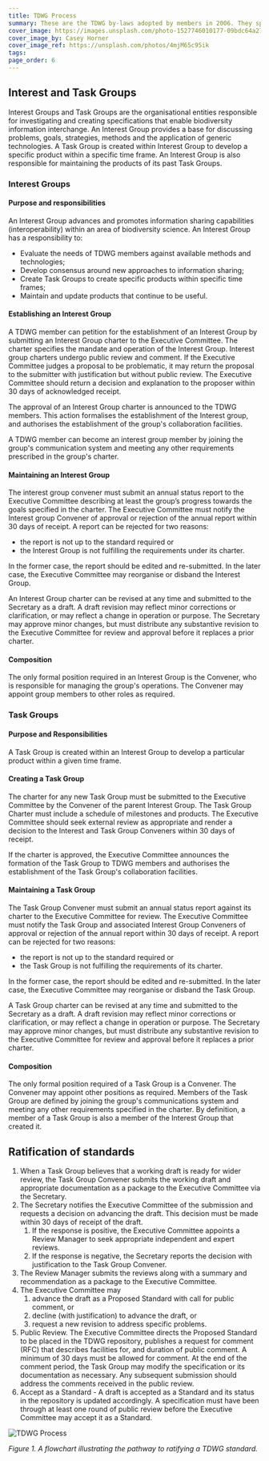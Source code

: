 ```yaml
---
title: TDWG Process
summary: These are the TDWG by-laws adopted by members in 2006. They specify organisational and procedural framework for developing and ratifying [TDWG standards](../../standards).
cover_image: https://images.unsplash.com/photo-1527746010177-09bdc64a276d
cover_image_by: Casey Horner
cover_image_ref: https://unsplash.com/photos/4mjM65c95ik
tags: 
page_order: 6
---
```


## Interest and Task Groups

Interest Groups and Task Groups are the organisational entities responsible for investigating and creating specifications that enable biodiversity information interchange. An Interest Group provides a base for discussing problems, goals, strategies, methods and the application of generic technologies. A Task Group is created within Interest Group to develop a specific product within a specific time frame. An Interest Group is also responsible for maintaining the products of its past Task Groups.

### Interest Groups

#### Purpose and responsibilities

An Interest Group advances and promotes information sharing capabilities (interoperability) within an area of biodiversity science. An Interest Group has a responsibility to:

 - Evaluate the needs of TDWG members against available methods and technologies;
 - Develop consensus around new approaches to information sharing;
 - Create Task Groups to create specific products within specific time frames;
 - Maintain and update products that continue to be useful.

#### Establishing an Interest Group

A TDWG member can petition for the establishment of an Interest Group by submitting an Interest Group charter to the Executive Committee. The charter specifies the mandate and operation of the Interest Group. Interest group charters undergo public review and comment. If the Executive Committee judges a proposal to be problematic, it may return the proposal to the  submitter with justification but without public review. The Executive Committee should return a decision and explanation to the proposer within 30 days of acknowledged receipt.

The approval of an Interest Group charter is announced to the TDWG members. This action formalises the establishment of the Interest group, and authorises the establishment of the group's collaboration facilities.

A TDWG member can become an interest group member by joining the group's communication system and meeting any other requirements prescribed in the group's charter.

#### Maintaining an Interest Group

The interest group convener must submit an annual status report to the Executive Committee describing at least the group’s progress towards the goals specified in the charter. The Executive Committee must notify the Interest group Convener of approval or rejection of the annual report within 30 days of receipt. A report can be rejected for two reasons:  

* the report is not up to the standard required or  
* the Interest Group is not fulfilling the requirements under its charter. 
 
In the former case, the report should be edited and re-submitted. In the later case, the Executive Committee may reorganise or disband the Interest Group.  

An Interest Group charter can be revised at any time and submitted to the Secretary as a draft. A draft revision may reflect minor corrections or clarification, or may reflect a change in operation or purpose. The Secretary may approve minor changes, but must distribute any substantive revision to the Executive Committee for review and approval before it replaces a prior charter.

#### Composition

The only formal position required in an Interest Group is the Convener, who is responsible for managing the group's operations. The Convener may appoint group members to other roles as required.

### Task Groups

#### Purpose and Responsibilities

A Task Group is created within an Interest Group to develop a particular product within a given time frame.

#### Creating a Task Group

The charter for any new Task Group must be submitted to the Executive Committee by the Convener of the parent Interest Group. The Task Group Charter must include a schedule of milestones and products. The Executive Committee should seek external review as appropriate and render a decision to the Interest and Task Group Conveners within 30 days of receipt.

If the charter is approved, the Executive Committee announces the formation of the Task Group to TDWG members and authorises the establishment of the Task Group's collaboration facilities.

#### Maintaining a Task Group

The Task Group Convener must submit an annual status report against its charter to the Executive Committee for review. The Executive Committee must notify the Task Group and associated Interest Group Conveners of approval or rejection of the annual report within 30 days of receipt. A report can be rejected for two reasons:

* the report is not up to the standard required or  
* the Task Group is not fulfilling the requirements of its charter.  
 
In the former case, the report should be edited and re-submitted. In the later case, the Executive Committee may reorganise or disband the Task Group.

A Task Group charter can be revised at any time and submitted to the Secretary as a draft. A draft revision may reflect minor corrections or clarification, or may reflect a change in operation or purpose. The Secretary may approve minor changes, but must distribute any substantive revision to the Executive Committee for review and approval before it replaces a prior charter.

#### Composition

The only formal position required of a Task Group is a Convener. The Convener may appoint other positions as required. Members of the Task Group are defined by joining the group's communications system and meeting any other requirements specified in the charter. By definition, a member of a Task Group is also a member of the Interest Group that created it.

## Ratification of standards

1. When a Task Group believes that a working draft is ready for wider review, the Task Group Convener submits the working draft and appropriate documentation as a package to the Executive Committee via the Secretary.
1. The Secretary notifies the Executive Committee of the submission and requests a decision on advancing the draft. This decision must be made within 30 days of receipt of the draft.  
    1. If the response is positive, the Executive Committee appoints a Review Manager to seek appropriate independent and expert reviews.  
    1. If the response is negative, the Secretary reports the decision with justification to the Task Group Convener.  
1. The Review Manager submits the reviews along with a summary and recommendation as a package to the Executive Committee.
1. The Executive Committee may  
    1. advance the draft as a Proposed Standard with call for public comment, or  
    1. decline (with justification) to advance the draft, or  
    1. request a new revision to address specific problems.  
1. Public Review. The Executive Committee directs the Proposed Standard to be placed in the TDWG repository, publishes a request for comment (RFC) that describes facilities for, and duration of public comment. A minimum of 30 days must be allowed for comment. At the end of the comment period, the Task Group may modify the specification or its documentation as necessary. Any subsequent submission should address the comments received in the public review.
1. Accept as a Standard - A draft is accepted as a Standard and its status in the repository is updated accordingly. A  specification must have been through at least one round of public review before the Executive Committee may accept it as a Standard.

![TDWG Process]({static}tdwg_process.png)

_Figure 1. A flowchart illustrating the pathway to ratifying a TDWG standard._
